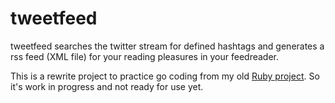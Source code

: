 # tweetfeed

tweetfeed searches the twitter stream for defined hashtags and generates a rss feed (XML file) for your
reading pleasures in your feedreader.

This is a rewrite project to practice go coding from my old [Ruby
project](https://github.com/madhatter/tweetfeed). So it's work in progress and
not ready for use yet.
